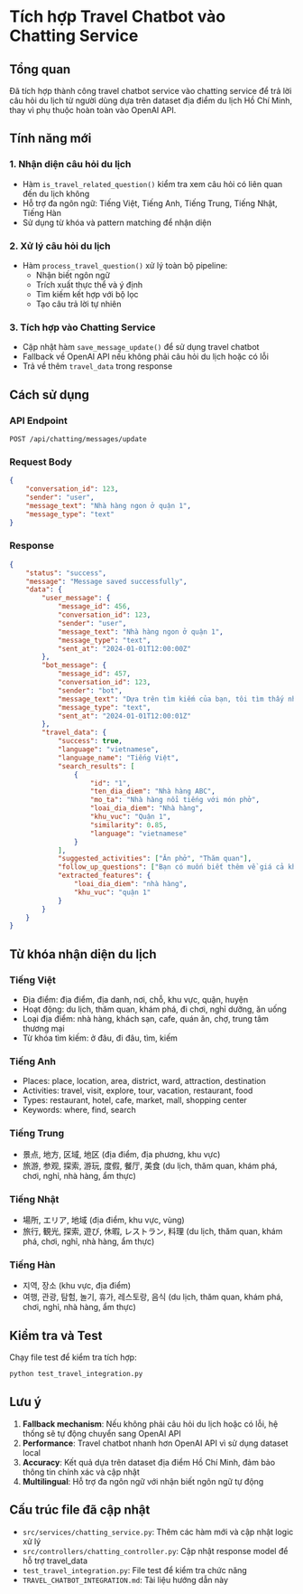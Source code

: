 # Tích hợp Travel Chatbot vào Chatting Service

## Tổng quan

Đã tích hợp thành công travel chatbot service vào chatting service để trả lời câu hỏi du lịch từ người dùng dựa trên dataset địa điểm du lịch Hồ Chí Minh, thay vì phụ thuộc hoàn toàn vào OpenAI API.

## Tính năng mới

### 1. Nhận diện câu hỏi du lịch
- Hàm `is_travel_related_question()` kiểm tra xem câu hỏi có liên quan đến du lịch không
- Hỗ trợ đa ngôn ngữ: Tiếng Việt, Tiếng Anh, Tiếng Trung, Tiếng Nhật, Tiếng Hàn
- Sử dụng từ khóa và pattern matching để nhận diện

### 2. Xử lý câu hỏi du lịch
- Hàm `process_travel_question()` xử lý toàn bộ pipeline:
  - Nhận biết ngôn ngữ
  - Trích xuất thực thể và ý định
  - Tìm kiếm kết hợp với bộ lọc
  - Tạo câu trả lời tự nhiên

### 3. Tích hợp vào Chatting Service
- Cập nhật hàm `save_message_update()` để sử dụng travel chatbot
- Fallback về OpenAI API nếu không phải câu hỏi du lịch hoặc có lỗi
- Trả về thêm `travel_data` trong response

## Cách sử dụng

### API Endpoint
```
POST /api/chatting/messages/update
```

### Request Body
```json
{
    "conversation_id": 123,
    "sender": "user",
    "message_text": "Nhà hàng ngon ở quận 1",
    "message_type": "text"
}
```

### Response
```json
{
    "status": "success",
    "message": "Message saved successfully",
    "data": {
        "user_message": {
            "message_id": 456,
            "conversation_id": 123,
            "sender": "user",
            "message_text": "Nhà hàng ngon ở quận 1",
            "message_type": "text",
            "sent_at": "2024-01-01T12:00:00Z"
        },
        "bot_message": {
            "message_id": 457,
            "conversation_id": 123,
            "sender": "bot",
            "message_text": "Dựa trên tìm kiếm của bạn, tôi tìm thấy những nhà hàng ngon ở quận 1...",
            "message_type": "text",
            "sent_at": "2024-01-01T12:00:01Z"
        },
        "travel_data": {
            "success": true,
            "language": "vietnamese",
            "language_name": "Tiếng Việt",
            "search_results": [
                {
                    "id": "1",
                    "ten_dia_diem": "Nhà hàng ABC",
                    "mo_ta": "Nhà hàng nổi tiếng với món phở",
                    "loai_dia_diem": "Nhà hàng",
                    "khu_vuc": "Quận 1",
                    "similarity": 0.85,
                    "language": "vietnamese"
                }
            ],
            "suggested_activities": ["Ăn phở", "Thăm quan"],
            "follow_up_questions": ["Bạn có muốn biết thêm về giá cả không?"],
            "extracted_features": {
                "loai_dia_diem": "nhà hàng",
                "khu_vuc": "quận 1"
            }
        }
    }
}
```

## Từ khóa nhận diện du lịch

### Tiếng Việt
- Địa điểm: địa điểm, địa danh, nơi, chỗ, khu vực, quận, huyện
- Hoạt động: du lịch, thăm quan, khám phá, đi chơi, nghỉ dưỡng, ăn uống
- Loại địa điểm: nhà hàng, khách sạn, cafe, quán ăn, chợ, trung tâm thương mại
- Từ khóa tìm kiếm: ở đâu, đi đâu, tìm, kiếm

### Tiếng Anh
- Places: place, location, area, district, ward, attraction, destination
- Activities: travel, visit, explore, tour, vacation, restaurant, food
- Types: restaurant, hotel, cafe, market, mall, shopping center
- Keywords: where, find, search

### Tiếng Trung
- 景点, 地方, 区域, 地区 (địa điểm, địa phương, khu vực)
- 旅游, 参观, 探索, 游玩, 度假, 餐厅, 美食 (du lịch, thăm quan, khám phá, chơi, nghỉ, nhà hàng, ẩm thực)

### Tiếng Nhật
- 場所, エリア, 地域 (địa điểm, khu vực, vùng)
- 旅行, 観光, 探索, 遊び, 休暇, レストラン, 料理 (du lịch, thăm quan, khám phá, chơi, nghỉ, nhà hàng, ẩm thực)

### Tiếng Hàn
- 지역, 장소 (khu vực, địa điểm)
- 여행, 관광, 탐험, 놀기, 휴가, 레스토랑, 음식 (du lịch, thăm quan, khám phá, chơi, nghỉ, nhà hàng, ẩm thực)

## Kiểm tra và Test

Chạy file test để kiểm tra tích hợp:

```bash
python test_travel_integration.py
```

## Lưu ý

1. **Fallback mechanism**: Nếu không phải câu hỏi du lịch hoặc có lỗi, hệ thống sẽ tự động chuyển sang OpenAI API
2. **Performance**: Travel chatbot nhanh hơn OpenAI API vì sử dụng dataset local
3. **Accuracy**: Kết quả dựa trên dataset địa điểm Hồ Chí Minh, đảm bảo thông tin chính xác và cập nhật
4. **Multilingual**: Hỗ trợ đa ngôn ngữ với nhận biết ngôn ngữ tự động

## Cấu trúc file đã cập nhật

- `src/services/chatting_service.py`: Thêm các hàm mới và cập nhật logic xử lý
- `src/controllers/chatting_controller.py`: Cập nhật response model để hỗ trợ travel_data
- `test_travel_integration.py`: File test để kiểm tra chức năng
- `TRAVEL_CHATBOT_INTEGRATION.md`: Tài liệu hướng dẫn này 